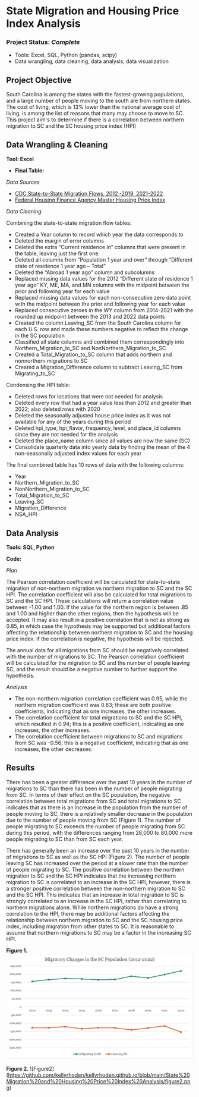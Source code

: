 # State Migration and Housing Price Index Analysis
### Project Status: ***Complete***
* Tools: Excel, SQL, Python (pandas, scipy)
* Data wrangling, data cleaning, data analysis, data visualization

## Project Objective
South Carolina is among the states with the fastest-growing populations, and a large number of people moving to the south are from northern states. The cost of living, which is 13% lower than the national average cost of living, is among the list of reasons that many may choose to move to SC. This project aim's to determine if there is a correlation between northern migration to SC and the SC housing price index (HPI)

## Data Wrangling & Cleaning
**Tool: Excel**

* **Final Table:**

*Data Sources*
* [CDC State-to-State Migration Flows, 2012 -2019, 2021-2022](https://www.census.gov/data/tables/time-series/demo/geographic-mobility/state-to-state-migration.html)
* [Federal Housing Finance Agency Master Housing Price Index](https://www.fhfa.gov/DataTools/Downloads/Pages/House-Price-Index-Datasets.aspx)

*Data Cleaning*

Combining the state-to-state migration flow tables:
* Created a Year column to record which year the data corresponds to
* Deleted the margin of error columns 
* Deleted the extra “Current residence in” columns that were present in the table, leaving just the first one.
* Deleted all columns from “Population 1 year and over” through “Different state of residence 1 year ago – Total”
* Deleted the “Abroad 1 year ago” column and subcolumns
* Replaced missing data values for the 2012 “Different state of residence 1 year ago” KY, ME, MA, and MN columns with the midpoint between the prior and following year for each value
* Replaced missing data values for each non-consecutive zero data point with the midpoint between the prior and following year for each value
* Replaced consecutive zeroes in the WY column from 2014-2021 with the rounded up midpoint between the 2013 and 2022 data points
* Created the column Leaving_SC from the South Carolina column for each U.S. row and made these numbers negative to reflect the change in the SC population
* Classified all state columns and combined them correspondingly into Northern_Migration_to_SC and NonNorthern_Migration_to_SC
* Created a Total_Migration_to_SC column that adds northern and nonnorthern migrations to SC
* Created a Migration_Difference column to subtract Leaving_SC from Migrating_to_SC

Condensing the HPI table:
* Deleted rows for locations that were not needed for analysis
* Deleted every row that had a year value less than 2012 and greater than 2022; also deleted rows with 2020
* Deleted the seasonally adjusted house price index as it was not available for any of the years during this period
* Deleted hpi_type, hpi_flavor, frequency, level, and place_id columns since they are not needed for the analysis
* Deleted the place_name column since all values are now the same (SC)
* Consolidate quarterly data into yearly data by finding the mean of the 4 non-seasonally adjusted index values for each year

The final combined table has 10 rows of data with the following columns:
* Year
* Northern_Migration_to_SC
* NonNorthern_Migration_to_SC
* Total_Migration_to_SC
* Leaving_SC
* Migration_Difference
* NSA_HPI

## Data Analysis
**Tools: SQL, Python**

**Code:**

*Plan*

The Pearson correlation coefficient will be calculated for  state-to-state migration of non-northern migration vs northern migration to SC and the SC HPI. The correlation coefficient will also be calculated for  total migrations to SC and the SC HPI. These calculations will return a correlation value between -1.00 and 1.00. If the value for the northern region is between .85 and 1.00 and higher than the other regions, then the hypothesis will be accepted. It may also result in a positive correlation that is not as strong as 0.85, in which case the hypothesis may be supported but additional factors affecting the relationship between northern migration to SC and the housing price index. If the correlation is negative, the hypothesis will be rejected. 

The annual data for all migrations from SC should be negatively correlated with the number of migrations to SC. The Pearson correlation coefficient will be calculated for the migration to SC and the number of people leaving SC, and the result should be a negative number to further support the hypothesis.


*Analysis*

* The non-northern migration correlation coefficient was 0.95, while the northern migration coefficient was 0.83; these are both positive coefficients, indicating that as one increases, the other increases. 
* The correlation coefficient for total migrations to SC and the SC HPI, which resulted in 0.94; this is a positive coefficient, indicating as one increases, the other increases. 
* The correlation coefficient between migrations to SC and migrations from SC was -0.56; this is a negative coefficient, indicating that as one increases, the other decreases.

## Results


There has been a greater difference over the past 10 years in the number of migrations to SC than there has been in the number of people migrating from SC. In terms of their effect on the SC population, the negative correlation between total migrations from SC and total migrations to SC indicates that as there is an increase in the population from the number of people moving to SC, there is a relatively smaller decrease in the population due to the number of people moving from SC (Figure 1). The number of people migrating to SC exceeds the number of people migrating from SC during this period, with the differences ranging from 28,000 to 80,000 more people migrating to SC than from SC each year. 

There has generally been an increase over the past 10 years in the number of migrations to SC as well as the SC HPI (Figure 2). The number of people leaving SC has increased over the period at a slower rate than the number of people migrating to SC. The positive correlation between the northern migration to SC and the SC HPI indicates that the increasing northern migration to SC is correlated to an increase in the SC HPI, however, there is a stronger positive correlation between the non-northern migration to SC and the SC HPI. This indicates that an increase in total migration to SC is strongly correlated to an increase in the SC HPI, rather than correlating to northern migrations alone. While northern migrations do have a strong correlation to the HPI, there may be additional factors affecting the relationship between northern migration to SC and the SC housing price index, including migration from other states to SC. It is reasonable to assume that northern migrations to SC may be a factor in the increasing SC HPI.

**Figure 1.**
![Figure1](https://github.com/kellyrhoden/kellyrhoden.github.io/blob/main/State%20Migration%20and%20Housing%20Price%20Index%20Analysis/figure1.png)


**Figure 2.**
![Figure2] (https://github.com/kellyrhoden/kellyrhoden.github.io/blob/main/State%20Migration%20and%20Housing%20Price%20Index%20Analysis/figure2.png)
